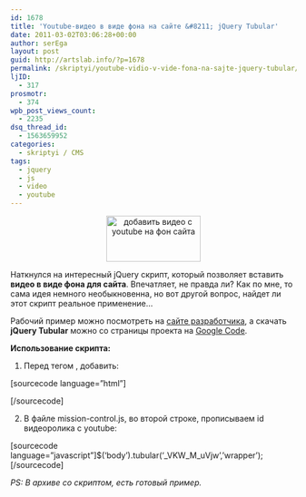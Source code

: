 ```yaml
---
id: 1678
title: 'Youtube-видео в виде фона на сайте &#8211; jQuery Tubular'
date: 2011-03-02T03:06:28+00:00
author: serEga
layout: post
guid: http://artslab.info/?p=1678
permalink: /skriptyi/youtube-vidio-v-vide-fona-na-sajte-jquery-tubular/
ljID:
  - 317
prosmotr:
  - 374
wpb_post_views_count:
  - 2235
dsq_thread_id:
  - 1563659952
categories:
  - skriptyi / CMS
tags:
  - jquery
  - js
  - video
  - youtube
---
```

<center>
  <a href="http://artslab.info/wp-content/uploads/tubular.png"><img src="http://artslab.info/wp-content/uploads/tubular.png" alt="добавить видео с youtube на фон сайта" title="tubular" width="166" height="81" class="alignnone size-full wp-image-1679" /></a>
</center>

Наткнулся на интересный jQuery скрипт, который позволяет вставить **видео в виде фона для сайта**. Впечатляет, не правда ли? Как по мне, то сама идея немного необыкновенна, но вот другой вопрос, найдет ли этот скрипт реальное применение&#8230;

Рабочий пример можно посмотреть на [сайте разработчика](http://www.seanmccambridge.com/tubular/), а скачать **jQuery Tubular** можно со страницы проекта на [Google Code](http://code.google.com/p/jquery-tubular/).

**Использование скрипта:**

1. Перед тегом </head>, добавить:

[sourcecode language=&#8221;html&#8221;]





[/sourcecode]

2. В файле mission-control.js, во второй строке, прописываем id видеоролика с youtube:

[sourcecode language=&#8221;javascript&#8221;]$(&#8216;body&#8217;).tubular(&#8216;\_VKW\_M_uVjw&#8217;,&#8217;wrapper&#8217;);[/sourcecode]

_PS: В архиве со скриптом, есть готовый пример._